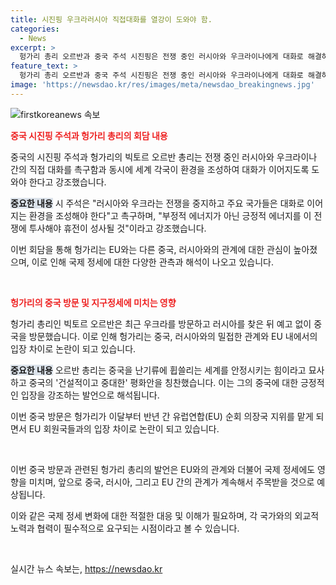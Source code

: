 ```yaml
---
title: 시진핑 우크라러시아 직접대화를 열강이 도와야 함.
categories:
  - News
excerpt: >
  헝가리 총리 오르반과 중국 주석 시진핑은 전쟁 중인 러시아와 우크라이나에게 대화로 해결하라고 촉구했다. 시진핑은 부정적 에너지가 아닌 긍정적 에너지를 전쟁에 투사해야 휴전이 성사될 것이라고 강조했다. 오르반은 우크라를 방문한 후 중국을 방문해 중국의 평화안을 칭찬했고, 푸틴과 시진핑과 우호적인 관계를 유지하며 EU의 우크라 지원을 방해해왔다. 이로 인해 헝가리는 EU 회원국들의 비난을 받고 있다.
feature_text: >
  헝가리 총리 오르반과 중국 주석 시진핑은 전쟁 중인 러시아와 우크라이나에게 대화로 해결하라고 촉구했다. 시진핑은 부정적 에너지가 아닌 긍정적 에너지를 전쟁에 투사해야 휴전이 성사될 것이라고 강조했다. 오르반은 우크라를 방문한 후 중국을 방문해 중국의 평화안을 칭찬했고, 푸틴과 시진핑과 우호적인 관계를 유지하며 EU의 우크라 지원을 방해해왔다. 이로 인해 헝가리는 EU 회원국들의 비난을 받고 있다.
image: 'https://newsdao.kr/res/images/meta/newsdao_breakingnews.jpg'
---
```


<p><img src="https://newsdao.kr/res/images/meta/newsdao_breakingnews.jpg" alt="firstkoreanews 속보" /></p>

<p><b><span style="color: #ee2323;">중국 시진핑 주석과 헝가리 총리의 회담 내용</span></b></p>

<p>중국의 시진핑 주석과 헝가리의 빅토르 오르반 총리는 전쟁 중인 러시아와 우크라이나 간의 직접 대화를 촉구함과 동시에 세계 각국이 환경을 조성하여 대화가 이어지도록 도와야 한다고 강조했습니다.</p>

<p><b><span style="background-color: #21538527;">중요한 내용</span></b>
시 주석은 "러시아와 우크라는 전쟁을 중지하고 주요 국가들은 대화로 이어지는 환경을 조성해야 한다"고 촉구하며, "부정적 에너지가 아닌 긍정적 에너지를 이 전쟁에 투사해야 휴전이 성사될 것"이라고 강조했습니다.</p>

<p>이번 회담을 통해 헝가리는 EU와는 다른 중국, 러시아와의 관계에 대한 관심이 높아졌으며, 이로 인해 국제 정세에 대한 다양한 관측과 해석이 나오고 있습니다.</p>

<p data-ke-size="size16">&nbsp;</p>

<p><b><span style="color: #ee2323;">헝가리의 중국 방문 및 지구정세에 미치는 영향</span></b></p>

<p>헝가리 총리인 빅토르 오르반은 최근 우크라를 방문하고 러시아를 찾은 뒤 예고 없이 중국을 방문했습니다. 이로 인해 헝가리는 중국, 러시아와의 밀접한 관계와 EU 내에서의 입장 차이로 논란이 되고 있습니다.</p>

<p><b><span style="background-color: #21538527;">중요한 내용</span></b>
오르반 총리는 중국을 난기류에 휩쓸리는 세계를 안정시키는 힘이라고 묘사하고 중국의 '건설적이고 중대한' 평화안을 칭찬했습니다. 이는 그의 중국에 대한 긍정적인 입장을 강조하는 발언으로 해석됩니다.</p>

<p>이번 중국 방문은 헝가리가 이달부터 반년 간 유럽연합(EU) 순회 의장국 지위를 맡게 되면서 EU 회원국들과의 입장 차이로 논란이 되고 있습니다.</p>

<p data-ke-size="size16">&nbsp;</p>

<p>이번 중국 방문과 관련된 헝가리 총리의 발언은 EU와의 관계와 더불어 국제 정세에도 영향을 미치며, 앞으로 중국, 러시아, 그리고 EU 간의 관계가 계속해서 주목받을 것으로 예상됩니다. </p>

<p>이와 같은 국제 정세 변화에 대한 적절한 대응 및 이해가 필요하며, 각 국가와의 외교적 노력과 협력이 필수적으로 요구되는 시점이라고 볼 수 있습니다.</p>

<p data-ke-size="size16">&nbsp;</p>
실시간 뉴스 속보는, <a href="https://newsdao.kr" rel="dofollow">https://newsdao.kr</a>


